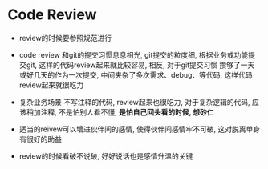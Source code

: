 # Code Review

-   review的时候要参照规范进行

-   code review 和git的提交习惯息息相光, git提交的粒度细, 根据业务或功能提交git, 这样的代码review起来就比较容易, 相反, 对于git提交习惯 攒够了一天或好几天的作为一次提交, 中间夹杂了多次需求、debug、等代码, 这样代码review起来就很吃力
-   复杂业务场景 不写注释的代码, review起来也很吃力, 对于复杂逻辑的代码, 应该稍加注释, 不是怕别人看不懂, **是怕自己回头看的时候, 想砂仁**
-   适当的reivew可以增进伙伴间的感情, 使得伙伴间感情牢不可破, 这对脱离单身有很好的助益
-   review的时候看破不说破, 好好说话也是感情升温的关键
